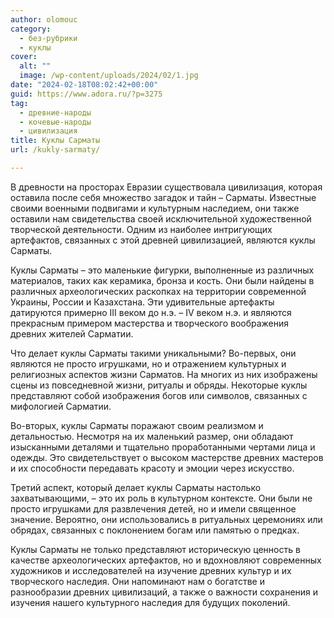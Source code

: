 ```yaml
---
author: olomouc
category:
  - без-рубрики
  - куклы
cover:
  alt: ""
  image: /wp-content/uploads/2024/02/1.jpg
date: "2024-02-18T08:02:42+00:00"
guid: https://www.adora.ru/?p=3275
tag:
  - древние-народы
  - кочевые-народы
  - цивилизация
title: Куклы Сарматы
url: /kukly-sarmaty/

---
```

В древности на просторах Евразии существовала цивилизация, которая оставила после себя множество загадок и тайн – Сарматы. Известные своими военными подвигами и культурным наследием, они также оставили нам свидетельства своей исключительной художественной творческой деятельности. Одним из наиболее интригующих артефактов, связанных с этой древней цивилизацией, являются куклы Сарматы.

Куклы Сарматы – это маленькие фигурки, выполненные из различных материалов, таких как керамика, бронза и кость. Они были найдены в различных археологических раскопках на территории современной Украины, России и Казахстана. Эти удивительные артефакты датируются примерно III веком до н.э. – IV веком н.э. и являются прекрасным примером мастерства и творческого воображения древних жителей Сарматии.

Что делает куклы Сарматы такими уникальными? Во-первых, они являются не просто игрушками, но и отражением культурных и религиозных аспектов жизни Сарматов. На многих из них изображены сцены из повседневной жизни, ритуалы и обряды. Некоторые куклы представляют собой изображения богов или символов, связанных с мифологией Сарматии.

Во-вторых, куклы Сарматы поражают своим реализмом и детальностью. Несмотря на их маленький размер, они обладают изысканными деталями и тщательно проработанными чертами лица и одежды. Это свидетельствует о высоком мастерстве древних мастеров и их способности передавать красоту и эмоции через искусство.

Третий аспект, который делает куклы Сарматы настолько захватывающими, – это их роль в культурном контексте. Они были не просто игрушками для развлечения детей, но и имели священное значение. Вероятно, они использовались в ритуальных церемониях или обрядах, связанных с поклонением богам или памятью о предках.

Куклы Сарматы не только представляют историческую ценность в качестве археологических артефактов, но и вдохновляют современных художников и исследователей на изучение древних культур и их творческого наследия. Они напоминают нам о богатстве и разнообразии древних цивилизаций, а также о важности сохранения и изучения нашего культурного наследия для будущих поколений.
